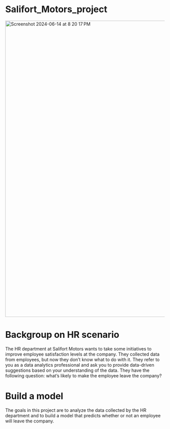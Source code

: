 # Salifort_Motors_project

<img width="936" alt="Screenshot 2024-06-14 at 8 20 17 PM" src="https://github.com/loverui129/HR_Analytics_Job_Prediction/assets/167585985/f239c60b-90b7-4b35-8fd1-812cedb7055e">


# Backgroup on HR scenario
The HR department at Salifort Motors wants to take some initiatives to improve employee satisfaction levels at the company. They collected data from employees, but now they don’t know what to do with it. They refer to you as a data analytics professional and ask you to provide data-driven suggestions based on your understanding of the data. They have the following question: what’s likely to make the employee leave the company?

# Build a model 
The goals in this project are to analyze the data collected by the HR department and to build a model that predicts whether or not an employee will leave the company.
